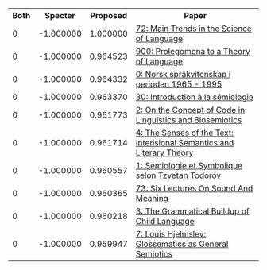 <html><table><tr>
<th>Both</th>
<th>Specter</th>
<th>Proposed</th>
<th>Paper</th>
</tr>
<tr>
<td>0</td>
<td>-1.000000</td>
<td>1.000000</td>
<td><a href="https://www.semanticscholar.org/paper/f2565249cb69d16ae01545fb1b050b9588f6967e">72: Main Trends in the Science of Language</a></td>
</tr>
<tr>
<td>0</td>
<td>-1.000000</td>
<td>0.964523</td>
<td><a href="https://www.semanticscholar.org/paper/b0c06145618c137b2aed17ea529833d6470aea15">900: Prolegomena to a Theory of Language</a></td>
</tr>
<tr>
<td>0</td>
<td>-1.000000</td>
<td>0.964332</td>
<td><a href="https://www.semanticscholar.org/paper/f03489b3bad72b1d5fa9a98643fb8636bd4e1018">0: Norsk språkvitenskap i perioden 1965 - 1995</a></td>
</tr>
<tr>
<td>0</td>
<td>-1.000000</td>
<td>0.963370</td>
<td><a href="https://www.semanticscholar.org/paper/4e326c8b4a2a9a8e2a389ad5eff097bca55e3fb1">30: Introduction à la sémiologie</a></td>
</tr>
<tr>
<td>0</td>
<td>-1.000000</td>
<td>0.961773</td>
<td><a href="https://www.semanticscholar.org/paper/38cc04db536b466d17314fc777b784511f94429d">2: On the Concept of Code in Linguistics and Biosemiotics</a></td>
</tr>
<tr>
<td>0</td>
<td>-1.000000</td>
<td>0.961714</td>
<td><a href="https://www.semanticscholar.org/paper/00f02ade783fbc2c91ad1bc0c0296f865e0b2b83">4: The Senses of the Text: Intensional Semantics and Literary Theory</a></td>
</tr>
<tr>
<td>0</td>
<td>-1.000000</td>
<td>0.960557</td>
<td><a href="https://www.semanticscholar.org/paper/b5ec9b3423e88b23794712706813d738d0da9d70">1: Sémiologie et Symbolique selon Tzvetan Todorov</a></td>
</tr>
<tr>
<td>0</td>
<td>-1.000000</td>
<td>0.960365</td>
<td><a href="https://www.semanticscholar.org/paper/c86bf123d1cbe49ef565552cb4363458f837595f">73: Six Lectures On Sound And Meaning</a></td>
</tr>
<tr>
<td>0</td>
<td>-1.000000</td>
<td>0.960218</td>
<td><a href="https://www.semanticscholar.org/paper/fc56f473ca2ad64e570e854c566001e4509c0262">3: The Grammatical Buildup of Child Language</a></td>
</tr>
<tr>
<td>0</td>
<td>-1.000000</td>
<td>0.959947</td>
<td><a href="https://www.semanticscholar.org/paper/1ab499b6ccea4b7b36a1ca69e99f5e2959f8474e">7: Louis Hjelmslev: Glossematics as General Semiotics</a></td>
</tr>
</table></html>
